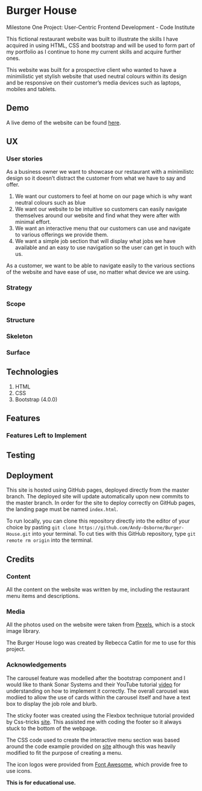 # Burger House
Milestone One Project: User-Centric Frontend Development - Code Institute 

This fictional restaurant website was built to illustrate the skills I have acquired in using HTML, CSS and bootstrap and will be used to form part of my portfolio as I continue to hone my current skills and acquire further ones. 

This website was built for a prospective client who wanted to have a minimilistic yet stylish website that used neutral colours within its design and be responsive on their customer’s media devices such as laptops, mobiles and tablets.

## Demo
A live demo of the website can be found [here](https://andy-osborne.github.io/Burger-House/jobs.html).

## UX

### User stories

As a business owner we want to showcase our restaurant with a minimilistc design so it doesn’t distract the customer from what we have to say and offer.  

1)	We want our customers to feel at home on our page which is why want neutral colours such as blue 
2)	We want our website to be intuitive so customers can easily navigate themselves around our website and find what they were after with minimal effort.
3)	We want an interactive menu that our customers can use and navigate to various offerings we provide them.
4)	We want a simple job section that will display what jobs we have available and an easy to use navigation so the user can get in touch with us. 

As a customer, we want to be able to navigate easily to the various sections of the website and have ease of use, no matter what device we are using. 


### Strategy

### Scope

### Structure

### Skeleton

### Surface

## Technologies
1. HTML
2. CSS
3. Bootstrap (4.0.0)

## Features

### Features Left to Implement

## Testing

## Deployment
This site is hosted using GitHub pages, deployed directly from the master branch. The deployed site will update automatically upon new commits to the master branch. In order for the site to deploy correctly on GitHub pages, the landing page must be named `index.html`.

To run locally, you can clone this repository directly into the editor of your choice by pasting `git clone https://github.com/Andy-Osborne/Burger-House.git` into your terminal. To cut ties with this GitHub repository, type `git remote rm origin` into the terminal.

## Credits

### Content
All the content on the website was written by me, including the restaurant menu items and descriptions. 

### Media
All the photos used on the website were taken from [Pexels](https://www.pexels.com/), which is a stock image library.

The Burger House logo was created by Rebecca Catlin for me to use for this project.  

### Acknowledgements
The carousel feature was modelled after the bootstrap component and I would like to thank Sonar Systems and their YouTube tutorial [video](https://www.youtube.com/watch?v=n8ItscKLf7s) for understanding on how to implement it correctly. The overall carousel was modiied to allow the use of cards within the carousel itself and have a text box to display the job role and blurb.  

The sticky footer was created using the Flexbox technique tutorial provided by Css-tricks [site](https://css-tricks.com/couple-takes-sticky-footer/). This assisted me with coding the footer so it always stuck to the bottom of the webpage. 

The CSS code used to create the interactive menu section was based around the code example provided on [site](https://alligator.io/css/css-only-click-handler/) although this was heavily modified to fit the purpose of creating a menu. 

The icon logos were provided from [Font Awesome](https://fontawesome.com/), which provide free to use icons.

**This is for educational use.** 
